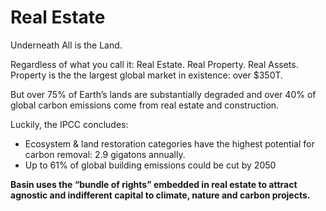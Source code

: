 # Real Estate

Underneath All is the Land.

Regardless of what you call it:  Real Estate.  Real Property.  Real Assets.  Property is the the largest global market in existence: over $350T.

But over 75% of Earth’s lands are substantially degraded and over 40% of global carbon emissions come from real estate and construction.

Luckily, the IPCC concludes:

* Ecosystem & land restoration categories have the highest potential for carbon removal: 2.9 gigatons annually.
* Up to 61% of global building emissions could be cut by 2050

**Basin uses the “bundle of rights” embedded in real estate to attract agnostic and indifferent capital to climate, nature and carbon projects.**

